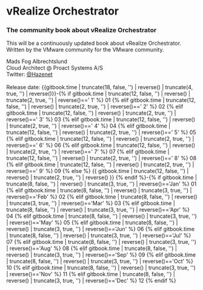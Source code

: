 # vRealize Orchestrator

### The community book about vRealize Orchestrator

This will be a continuously updated book about vRealize Orchestrator.<br>
Written by the VMware community for the VMware community.<br>

Mads Fog Albrechtslund<br>
Cloud Architect @ Proact Systems A/S<br>
Twitter: [@Hazenet](https://twitter.com/Hazenet)<br>
<br>
Release date: {{gitbook.time | truncate(18, false, '') | reverse() | truncate(4, true, '') | reverse()}}-{% if gitbook.time | truncate(12, false, '') | reverse() | truncate(2, true, '') | reverse()==' 1' %} 01 {% elif gitbook.time | truncate(12, false, '') | reverse() | truncate(2, true, '') | reverse()==' 2' %} 02 {% elif gitbook.time | truncate(12, false, '') | reverse() | truncate(2, true, '') | reverse()==' 3' %} 03 {% elif gitbook.time | truncate(12, false, '') | reverse() | truncate(2, true, '') | reverse()==' 4' %} 04 {% elif gitbook.time | truncate(12, false, '') | reverse() | truncate(2, true, '') | reverse()==' 5' %} 05 {% elif gitbook.time | truncate(12, false, '') | reverse() | truncate(2, true, '') | reverse()==' 6' %} 06 {% elif gitbook.time | truncate(12, false, '') | reverse() | truncate(2, true, '') | reverse()==' 7' %} 07 {% elif gitbook.time | truncate(12, false, '') | reverse() | truncate(2, true, '') | reverse()==' 8' %} 08 {% elif gitbook.time | truncate(12, false, '') | reverse() | truncate(2, true, '') | reverse()==' 9' %} 09 {% else %} {{ gitbook.time | truncate(12, false, '') | reverse() | truncate(2, true, '') | reverse() }} {% endif %}-{% if gitbook.time | truncate(8, false, '') | reverse() | truncate(3, true, '') | reverse()=='Jan' %} 01 {% elif gitbook.time | truncate(8, false, '') | reverse() | truncate(3, true, '') | reverse()=='Feb' %} 02 {% elif gitbook.time | truncate(8, false, '') | reverse() | truncate(3, true, '') | reverse()=='Mar' %} 03 {% elif gitbook.time | truncate(8, false, '') | reverse() | truncate(3, true, '') | reverse()=='Apr' %} 04 {% elif gitbook.time | truncate(8, false, '') | reverse() | truncate(3, true, '') | reverse()=='May' %} 05 {% elif gitbook.time | truncate(8, false, '') | reverse() | truncate(3, true, '') | reverse()=='Jun' %} 06 {% elif gitbook.time | truncate(8, false, '') | reverse() | truncate(3, true, '') | reverse()=='Jul' %} 07 {% elif gitbook.time | truncate(8, false, '') | reverse() | truncate(3, true, '') | reverse()=='Aug' %} 08 {% elif gitbook.time | truncate(8, false, '') | reverse() | truncate(3, true, '') | reverse()=='Sep' %} 09 {% elif gitbook.time | truncate(8, false, '') | reverse() | truncate(3, true, '') | reverse()=='Oct' %} 10 {% elif gitbook.time | truncate(8, false, '') | reverse() | truncate(3, true, '') | reverse()=='Nov' %} 11 {% elif gitbook.time | truncate(8, false, '') | reverse() | truncate(3, true, '') | reverse()=='Dec' %} 12 {% endif %}
